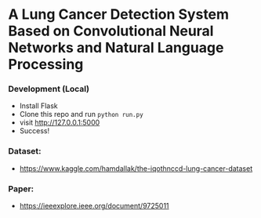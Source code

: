 # A Lung Cancer Detection System Based on Convolutional Neural Networks and Natural Language Processing

### Development (Local)
- Install Flask
- Clone this repo and run <code>python run.py</code>
- visit http://127.0.0.1:5000
- Success!

### Dataset:
* https://www.kaggle.com/hamdallak/the-iqothnccd-lung-cancer-dataset

### Paper:
* https://ieeexplore.ieee.org/document/9725011
